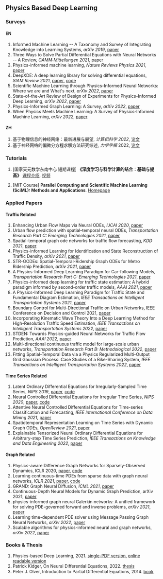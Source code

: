 ## Physics Based Deep Learning

### Surveys
#### EN
1. Informed Machine Learning -- A Taxonomy and Survey of Integrating Knowledge into Learning Systems, *arXiv 2019*, [paper](https://arxiv.org/abs/1903.12394) 
2. Three Ways to Solve Partial Differential Equations with Neural Networks -- A Review, *GAMM‐Mitteilungen 2021*, [paper](https://arxiv.org/pdf/2102.11802.pdf)
3. Physics-informed machine learning, *Nature Reviews Physics 2021*, [paper](https://www.nature.com/articles/s42254-021-00314-5)
4. DeepXDE: A deep learning library for solving differential equations, *SIAM Review 2021*, [paper](https://epubs.siam.org/doi/abs/10.1137/19M1274067), [code](https://github.com/lululxvi/deepxde)
5. Scientific Machine Learning through Physics-Informed Neural Networks: Where we are and What's next, *arXiv 2022*, [paper](https://arxiv.org/abs/2201.05624)
6. State-of-the-Art Review of Design of Experiments for Physics-Informed Deep Learning, *arXiv 2022*, [paper](https://arxiv.org/abs/2202.06416)
7. Physics-Informed Graph Learning: A Survey, *arXiv 2022*, [paper](https://arxiv.org/abs/2202.10679)
8. When Physics Meets Machine Learning: A Survey of Physics-Informed Machine Learning, *arXiv 2022*, [paper](https://arxiv.org/abs/2203.16797)
#### ZH
1. 基于物理信息的神经网络：最新进展与展望, *计算机科学 2022*, [论文](https://www.jsjkx.com/CN/Y2022/V49/I4/254)
2. 基于神经网络的偏微分方程求解方法研究综述, *力学学报* 2022, [论文](https://pubs.cstam.org.cn/article/doi/10.6052/0459-1879-21-617)


### Tutorials

1. [国家天元数学东南中心 短期课程] **《深度学习与科学计算的结合：基础与提高》** [课程介绍](http://tianyuan.xmu.edu.cn/cn/MiniCourses/637.html), [视频](https://www.bilibili.com/video/BV1B3411j7of/)

2. [MIT Course] **Parallel Computing and Scientific Machine Learning (SciML): Methods and Applications**. [Homepage](https://book.sciml.ai/)

### Applied Papers

#### Traffic Related

1. Enhancing Urban Flow Maps via Neural ODEs, *IJCAI 2020*, [paper](https://par.nsf.gov/biblio/10211118)
2. Urban flow prediction with spatial–temporal neural ODEs, *Transportation Research Part C: Emerging Technologies 2021*, [paper](https://www.sciencedirect.com/science/article/pii/S0968090X2030810X?casa_token=HLbQCcOzBfIAAAAA:LkxJZcIiEQtVEc0NFrer-FOQk_LZJgldp_j6RxJAaAX9hkcjH1APvRDvfshtRY40j2JkswMBoQ)
3. Spatial-temporal graph ode networks for traffic flow forecasting, *KDD 2021*, [paper](https://dl.acm.org/doi/abs/10.1145/3447548.3467430?casa_token=Iwkpbx-jan4AAAAA:WA_NcQSiHp7Pz5WbSduQvqRLfmeXoE-BhvSo_nrjWS5AbYyNZNFTYYs0bwFD68Uyd_MnwOTwq2zQOQ)
4. Physics-informed Learning for Identification and State Reconstruction of Traffic Density, *arXiv 2021*, [paper](https://arxiv.org/abs/2103.13852)
5. STR-GODEs: Spatial-Temporal-Ridership Graph ODEs for Metro Ridership Prediction, *arXiv 2021*, [paper](https://arxiv.org/abs/2107.04980)
6. A Physics-Informed Deep Learning Paradigm for Car-following Models, *Transportation Research Part C: Emerging Technologies 2021*, [paper](https://www.sciencedirect.com/science/article/pii/S0968090X21002539?casa_token=HOt_zIw9cksAAAAA:NlezNM9_93WEhfR7dDIa-U23wM0er4OimCf_jrc-wkJ5GX8nf8MKHHMYoMW8u6tlmHRvgGz-ZA)
7. Physics-informed deep learning for traffic state estimation: A hybrid paradigm informed by second-order traffic models, *AAAI 2021*, [paper](https://www.aaai.org/AAAI21Papers/AAAI-3617.ShiR.pdf)
8. A Physics-Informed Deep Learning Paradigm for Traffic State and Fundamental Diagram Estimation, *IEEE Transactions on Intelligent Transportation Systems 2021*, [paper](https://ieeexplore.ieee.org/abstract/document/9531557)
9. Boundary Control for Multi-Directional Traffic on Urban Networks, IEEE Conference on Decision and Control 2021, [paper](https://hal.archives-ouvertes.fr/hal-03182546/)
10. Incorporating Kinematic Wave Theory Into a Deep Learning Method for High-Resolution Traffic Speed Estimation, *IEEE Transactions on Intelligent Transportation Systems 2022*, [paper](https://ieeexplore.ieee.org/abstract/document/9740401)
11. STDEN: Towards Physics-guided Neural Networks for Traffic Flow Prediction, *AAAI 2022*, [paper](https://www.aaai.org/AAAI22Papers/AAAI-211.JiJ.pdf)
12. Multi-directional continuous traffic model for large-scale urban networks, *Transportation Research Part B: Methodological 2022*, [paper](https://www.sciencedirect.com/science/article/pii/S0191261522000303?casa_token=oqpofNHOmjsAAAAA:qpQ1A15Y2axDrxV9zMraZ1wS_8_NMYs6GjooQCWyFl-8Z7siWJ92OMiQ0N6xMXh5VKsSXdBfsw)
13. Fitting Spatial-Temporal Data via a Physics Regularized Multi-Output Grid Gaussian Process: Case Studies of a Bike-Sharing System, *IEEE Transactions on Intelligent Transportation Systems 2022*, [paper](https://ieeexplore.ieee.org/abstract/document/9774971)

#### Time Series Related

1. Latent Ordinary Differential Equations for Irregularly-Sampled Time Series, *NIPS 2019*, [paper](https://proceedings.neurips.cc/paper/2019/hash/42a6845a557bef704ad8ac9cb4461d43-Abstract.html), [code](https://github.com/YuliaRubanova/latent_ode)
2. Neural Controlled Differential Equations for Irregular Time Series, *NIPS 2020*, [paper](https://arxiv.org/abs/2005.08926), [code](https://github.com/patrick-kidger/NeuralCDE)
3. Attentive Neural Controlled Differential Equations for Time-series Classification and Forecasting, *IEEE International Conference on Data Mining 2021*, [paper](https://ieeexplore.ieee.org/abstract/document/9679144)
4. Spatiotemporal Representation Learning on Time Series with Dynamic Graph ODEs, *OpenReview 2021*, [paper](https://openreview.net/forum?id=Jh9VxCkrEZn)
5. Explainable Tensorized Neural Ordinary Differential Equations for Arbitrary-step Time Series Prediction, *IEEE Transactions on Knowledge and Data Engineering 2022*, [paper](https://ieeexplore.ieee.org/abstract/document/9757812)

#### Graph Related

1. Physics-aware Difference Graph Networks for Sparsely-Observed Dynamics, ICLR 2020, [paper](https://openreview.net/forum?id=r1gelyrtwH), [code](https://github.com/USC-Melady/ICLR2020-PADGN?utm_source=catalyzex.com)
2. Learning continuous-time PDEs from sparse data with graph neural networks, *ICLR 2021*, [paper](https://arxiv.org/abs/2006.08956), [code](https://github.com/yakovlev31/graphpdes_experiments)
3. GRAND: Graph Neural Diffusion, *ICML 2021*, [paper](https://arxiv.org/abs/2106.10934)
4. Continuous-Depth Neural Models for Dynamic Graph Prediction, arXiv 2021, [paper](https://arxiv.org/abs/2106.11581)
5. physics-informed graph neural Galerkin networks: A unified framework for solving PDE-governed forward and inverse problems, *arXiv 2021*, [paper](https://arxiv.org/abs/2107.12146)
6. Learning time-dependent PDE solver using Message Passing Graph Neural Networks, *arXiv 2022*, [paper](https://arxiv.org/abs/2204.07651)
7. Scalable algorithms for physics-informed neural and graph networks, *arXiv 2022*, [paper](https://arxiv.org/abs/2205.08332)

### Books & Thesis

1. Physics-based Deep Learning, 2021. [single-PDF version](https://arxiv.org/abs/2109.05237), [online readable version](https://physicsbaseddeeplearning.org/intro.html)
2. Patrick Kidger, On Neural Differential Equations, 2022. [thesis](https://arxiv.org/pdf/2202.02435.pdf)
3. Peter J. Olver, Introduction to Partial Diﬀerential Equations, 2014. [book](https://www.usb.ac.ir/FileStaff/3223_2019-10-28-13-12-55.pdf)
